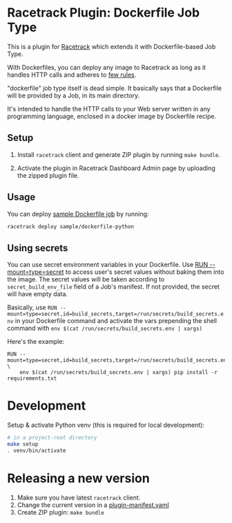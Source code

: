 # Racetrack Plugin: Dockerfile Job Type

This is a plugin for [Racetrack](https://github.com/TheRacetrack/racetrack)
which extends it with Dockerfile-based Job Type.

With Dockerfiles, you can deploy any image to Racetrack
as long as it handles HTTP calls and adheres to [few rules](https://theracetrack.github.io/racetrack/docs/development/plugins-job-types/#wrapper-principles).

"dockerfile" job type itself is dead simple. It basically says that a Dockerfile will be provided by a Job, in its main directory.

It's intended to handle the HTTP calls to your Web server written 
in any programming language, enclosed in a docker image by Dockerfile recipe.

## Setup
1. Install `racetrack` client and generate ZIP plugin by running `make bundle`.

2. Activate the plugin in Racetrack Dashboard Admin page
  by uploading the zipped plugin file.

## Usage
You can deploy [sample Dockerfile job](./sample/dockerfile-python) by running:
```bash
racetrack deploy sample/dockerfile-python
```

## Using secrets
You can use secret environment variables in your Dockerfile.
Use [RUN --mount=type=secret](https://docs.docker.com/reference/dockerfile/#run---mounttypesecret)
to access user's secret values without baking them into the image.
The secret values will be taken according to `secret_build_env_file` field of a Job's manifest.
If not provided, the secret will have empty data.

Basically, use `RUN --mount=type=secret,id=build_secrets,target=/run/secrets/build_secrets.env` in your Dockerfile command 
and activate the vars prepending the shell command with `env $(cat /run/secrets/build_secrets.env | xargs) `

Here's the example:
```dockefile
RUN --mount=type=secret,id=build_secrets,target=/run/secrets/build_secrets.env \
    env $(cat /run/secrets/build_secrets.env | xargs) pip install -r requirements.txt
```

# Development
Setup & activate Python venv (this is required for local development):

```bash
# in a project-root directory
make setup
. venv/bin/activate
```

# Releasing a new version
1. Make sure you have latest `racetrack` client.
2. Change the current version in a [plugin-manifest.yaml](./src/plugin-manifest.yaml)
3. Create ZIP plugin: `make bundle`
